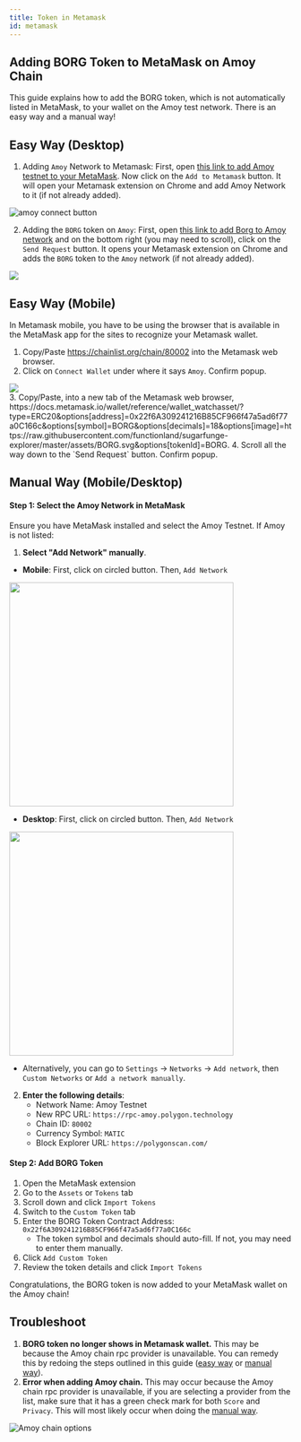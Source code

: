 ```yaml
---
title: Token in Metamask
id: metamask
---
```


## Adding BORG Token to MetaMask on Amoy Chain

This guide explains how to add the BORG token, which is not automatically listed in MetaMask, to your wallet on the Amoy test network. There is an easy way and a manual way!

## Easy Way (Desktop)

1. Adding `Amoy` Network to Metamask: First, open [this link to add Amoy testnet to your MetaMask](https://chainlist.org/chain/80002). Now click on the `Add to Metamask` button. It will open your Metamask extension on Chrome and add Amoy Network to it (if not already added).

![amoy connect button](/img/fxyard-network/mubai-connect-button.png)

2. Adding the `BORG` token on `Amoy`: First, open [this link to add Borg to Amoy network](https://docs.metamask.io/wallet/reference/wallet_watchasset/?type=ERC20&options[address]=0x22f6A309241216B85CF966f47a5ad6f77a0C166c&options[symbol]=BORG&options[decimals]=18&options[image]=https://raw.githubusercontent.com/functionland/sugarfunge-explorer/master/assets/BORG.svg&options[tokenId]=BORG) and on the bottom right (you may need to scroll), click on the `Send Request` button. It opens your Metamask extension on Chrome and adds the `BORG` token to the `Amoy` network (if not already added).

<div class="text--center">
   <img src="/img/fxyard-network/connect-borg-button.png" />
</div>

## Easy Way (Mobile)

In Metamask mobile, you have to be using the browser that is available in the MetaMask app for the sites to recognize your Metamask wallet.

1. Copy/Paste https://chainlist.org/chain/80002 into the Metamask web browser.
2. Click on `Connect Wallet` under where it says `Amoy`. Confirm popup.
<div class="text--center">
   <img src="/img/fxyard-network/mobile-mm-connect.png" style={{width: 500}}/>
</div>
3. Copy/Paste, into a new tab of the Metamask web browser, https://docs.metamask.io/wallet/reference/wallet_watchasset/?type=ERC20&options[address]=0x22f6A309241216B85CF966f47a5ad6f77a0C166c&options[symbol]=BORG&options[decimals]=18&options[image]=https://raw.githubusercontent.com/functionland/sugarfunge-explorer/master/assets/BORG.svg&options[tokenId]=BORG.
4. Scroll all the way down to the `Send Request` button. Confirm popup.

## Manual Way (Mobile/Desktop)

#### Step 1: Select the Amoy Network in MetaMask

Ensure you have MetaMask installed and select the Amoy Testnet. If Amoy is not listed:

1. **Select "Add Network" manually**.
<!-- New lines necessary for proper rendered styling on webpage -->
   * **Mobile**: First, click on circled button. Then, `Add Network`
   
   <img src="/img/fxyard-network/mobile-add-network.png" width="400" />

   * **Desktop**: First, click on circled button. Then, `Add Network`
   
   <img src="/img/fxyard-network/desktop-network-sel.png" width="400" />

   * Alternatively, you can go to `Settings` -> `Networks` -> `Add network`, then `Custom Networks` or `Add a network manually`.
2. **Enter the following details**:
   - Network Name: Amoy Testnet
   - New RPC URL: `https://rpc-amoy.polygon.technology`
   - Chain ID: `80002`
   - Currency Symbol: `MATIC`
   - Block Explorer URL: `https://polygonscan.com/`

#### Step 2: Add BORG Token

1. Open the MetaMask extension
2. Go to the `Assets` or `Tokens` tab
3. Scroll down and click `Import Tokens`
4. Switch to the `Custom Token` tab
5. Enter the BORG Token Contract Address: `0x22f6A309241216B85CF966f47a5ad6f77a0C166c`
   - The token symbol and decimals should auto-fill. If not, you may need to enter them manually.
6. Click `Add Custom Token`
7. Review the token details and click `Import Tokens`

Congratulations, the BORG token is now added to your MetaMask wallet on the Amoy chain!

## Troubleshoot

1. **BORG token no longer shows in Metamask wallet.** This may be because the Amoy chain rpc provider is unavailable. You can remedy this by redoing the steps outlined in this guide ([easy way](#adding-borg-token-to-metamask-on-mumbai-chain) or [manual way](#manual-way-mobiledesktop)).
2. **Error when adding Amoy chain.** This may occur because the Amoy chain rpc provider is unavailable, if you are selecting a provider from the list, make sure that it has a green check mark for both `Score` and `Privacy`. This will most likely occur when doing the [manual way](#manual-way-mobiledesktop).

![Amoy chain options](/img/fxyard-network/mumbai_options.png)
